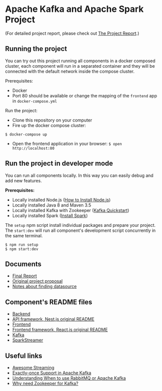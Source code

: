 # Apache Kafka and Apache Spark Project

(For detailed project report, please check out [The Project Report](docs/final-report.md).)

## Running the project

You can try out this project running all components in a docker composed cluster, each component will run in a separated container and they will be connected with the default network inside the compose cluster.

Prerequisites:
* Docker
* Port 80 should be available or change the mapping of the `frontend` app in `docker-compose.yml`

Run the project:
* Clone this repository on your computer
* Fire up the docker compose cluster:
    
```    
$ docker-compose up
```    
    
* Open the frontend application in your browser: `$ open http://localhost:80`

## Run the project in developer mode

You can run all components locally. In this way you can easily debug and add new features.

**Prerequisites:**

* Locally installed Node.js ([How to Install Node.js](http://yoember.com/nodejs/the-best-way-to-install-node-js/))
* Locally installed Java 8 and Maven 3.5
* Locally installed Kafka with Zookeeper ([Kafka Quickstart](https://kafka.apache.org/quickstart))
* Locally installed Spark ([Install Spark](http://spark.apache.org/downloads.html))

The `setup` npm script install individual packages and prepare your project. The `start:dev` will run all component's development script concurrently in the same terminal. 

```
$ npm run setup
$ npm start:dev
```

## Documents

* [Final Report](docs/final-report.md)
* [Original project proposal](docs/proposal.md)
* [Notes about finding datasource](docs/finding-datastream-notes.md)

## Component's README files

* [Backend](backend/README.md)
* [API framework, Nest.js original README](backend/FRAMEWORK_README.md)
* [Frontend](frontend/README.md)
* [Frontend framework, React.js original README](frontend/FRAMEWORK_README.md)
* [Kafka](kafka/README.md)
* [SparkStreamer](SparkStreamer/README.md)

## Useful links

* [Awesome Streaming](https://github.com/manuzhang/awesome-streaming)
* [Exactly-once Support in Apache Kafka](https://medium.com/@jaykreps/exactly-once-support-in-apache-kafka-55e1fdd0a35f)
* [Understanding When to use RabbitMQ or Apache Kafka](https://content.pivotal.io/blog/understanding-when-to-use-rabbitmq-or-apache-kafka)
* [Why need Zookeeper for Kafka?](https://www.quora.com/What-is-the-actual-role-of-Zookeeper-in-Kafka-What-benefits-will-I-miss-out-on-if-I-don%E2%80%99t-use-Zookeeper-and-Kafka-together)
